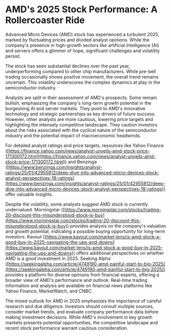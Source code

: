 # AMD's 2025 Stock Performance: A Rollercoaster Ride

Advanced Micro Devices (AMD) stock has experienced a turbulent 2025, marked by fluctuating prices and divided analyst opinions.  While the company's presence in high-growth sectors like artificial intelligence (AI) and servers offers a glimmer of hope, significant challenges and volatility persist.

The stock has seen substantial declines over the past year, underperforming compared to other chip manufacturers. While pre-bell trading occasionally shows positive movement, the overall trend remains uncertain.  This volatility underscores the complex dynamics at play in the semiconductor industry.

Analysts are split in their assessment of AMD's prospects.  Some remain bullish, emphasizing the company's long-term growth potential in the burgeoning AI and server markets. They point to AMD's innovative technology and strategic partnerships as key drivers of future success.  However, other analysts are more cautious, lowering price targets and highlighting the intensely competitive landscape.  They caution investors about the risks associated with the cyclical nature of the semiconductor industry and the potential impact of macroeconomic headwinds.

For detailed analyst ratings and price targets, resources like Yahoo Finance ([https://finance.yahoo.com/news/analyst-unveils-amd-stock-price-171300172.html](https://finance.yahoo.com/news/analyst-unveils-amd-stock-price-171300172.html)) and Benzinga ([https://www.benzinga.com/insights/analyst-ratings/25/01/42955812/deep-dive-into-advanced-micro-devices-stock-analyst-perspectives-18-ratings](https://www.benzinga.com/insights/analyst-ratings/25/01/42955812/deep-dive-into-advanced-micro-devices-stock-analyst-perspectives-18-ratings)) offer valuable insights.

Despite the volatility, some analysts suggest AMD stock is currently undervalued.  Morningstar ([https://www.morningstar.com/stocks/trading-20-discount-this-misunderstood-stock-is-buy](https://www.morningstar.com/stocks/trading-20-discount-this-misunderstood-stock-is-buy)) provides analysis on the company's valuation and growth potential, indicating a possible buying opportunity for long-term investors.  Kavout ([https://www.kavout.com/market-lens/is-amd-stock-a-good-buy-in-2025-navigating-the-ups-and-downs](https://www.kavout.com/market-lens/is-amd-stock-a-good-buy-in-2025-navigating-the-ups-and-downs)) offers additional perspectives on whether AMD is a good investment in 2025.  Seeking Alpha ([https://seekingalpha.com/article/4749190-amd-painful-start-to-big-2025](https://seekingalpha.com/article/4749190-amd-painful-start-to-big-2025)) provides a platform for diverse opinions from financial experts, offering a broader view of AMD's performance and outlook.  Real-time trading information and analysis are available on financial news platforms like Yahoo Finance, MarketWatch, and CNBC.

The mixed outlook for AMD in 2025 emphasizes the importance of careful research and due diligence. Investors should consult multiple sources, consider market trends, and evaluate company performance data before making investment decisions. While AMD's involvement in key growth markets presents potential opportunities, the competitive landscape and recent stock performance warrant cautious consideration.